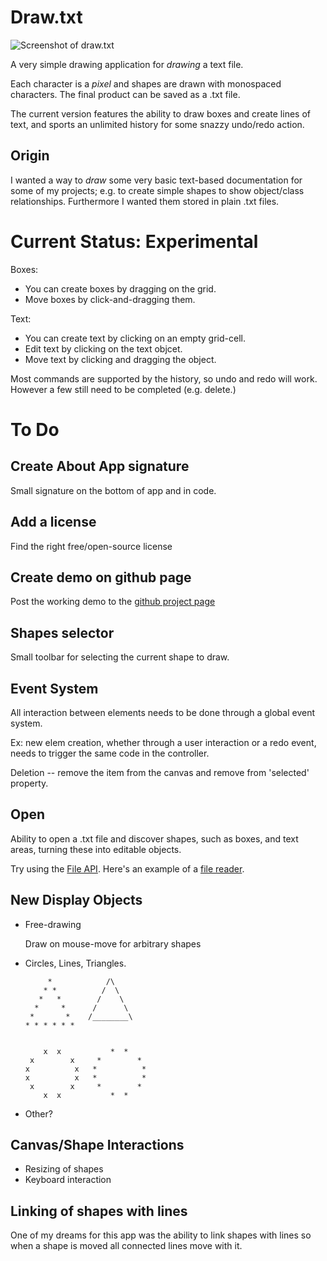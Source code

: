 Draw.txt
========

![Screenshot of draw.txt](https://github.com/somethingkindawierd/draw.txt/raw/master/screenshot.jpg "Sceenshot of draw.txt")

A very simple drawing application for *drawing* a text file.

Each character is a *pixel* and shapes are drawn with monospaced characters.
The final product can be saved as a .txt file.

The current version features the ability to draw boxes and create lines of text,
and sports an unlimited history for some snazzy undo/redo action.

Origin
------

I wanted a way to *draw* some very basic text-based documentation for some
of my projects; e.g. to create simple shapes to show object/class relationships.
Furthermore I wanted them stored in plain .txt files.

Current Status: Experimental
============================

Boxes:

*	You can create boxes by dragging on the grid. 
* Move boxes by click-and-dragging them.

Text:

* You can create text by clicking on an empty grid-cell.
*	Edit text by clicking on the text objcet.
*	Move text by clicking and dragging the object.

Most commands are supported by the history, so undo and redo will work. However 
a few still need to be completed (e.g. delete.)

To Do
=====

Create About App signature
--------------------------

Small signature on the bottom of app and in code.

Add a license
--------------

Find the right free/open-source license

Create demo on github page
--------------

Post the working demo to the [github project page](http://somethingkindawierd.github.com/draw.txt/)

Shapes selector
---------------

Small toolbar for selecting the current shape to draw.

Event System
------------

All interaction between elements needs to be done through a global event system.

Ex: new elem creation, whether through a user interaction or a redo event, needs
to trigger the same code in the controller.

Deletion -- remove the item from the canvas and remove from 'selected' property.

Open
----

Ability to open a .txt file and discover shapes, such as boxes, and text areas,
turning these into editable objects.

Try using the [File API](http://www.w3.org/TR/FileAPI/). 
Here's an example of a [file reader](http://www.w3.org/TR/FileAPI/#dfn-filereader).

New Display Objects
-------------------

*   Free-drawing

    Draw on mouse-move for arbitrary shapes

*   Circles, Lines, Triangles.

		     *            /\
		    * *          /  \
		   *   *        /    \
		  *     *      /      \
		 *       *    /________\
		* * * * * *
		
		 
		    x  x           *  *    
		 x        x     *        * 
		x          x   *          *
		x          x   *          *
		 x        x     *        * 
		    x  x           *  *    
				
*   Other?

Canvas/Shape Interactions
-------------------------

*   Resizing of shapes
*   Keyboard interaction

Linking of shapes with lines
----------------------------

One of my dreams for this app was the ability to link shapes with lines so when
a shape is moved all connected lines move with it.
